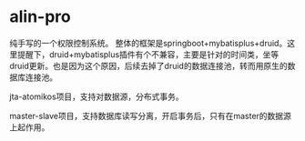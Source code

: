 # alin-pro
纯手写的一个权限控制系统。
整体的框架是springboot+mybatisplus+druid。这里提醒下，druid+mybatisplus插件有个不兼容，主要是针对的时间类，坐等druid更新。也是因为这个原因，后续去掉了druid的数据连接池，转而用原生的数据库连接池。

jta-atomikos项目，支持对数据源，分布式事务。

master-slave项目，支持数据库读写分离，开启事务后，只有在master的数据源上起作用。

